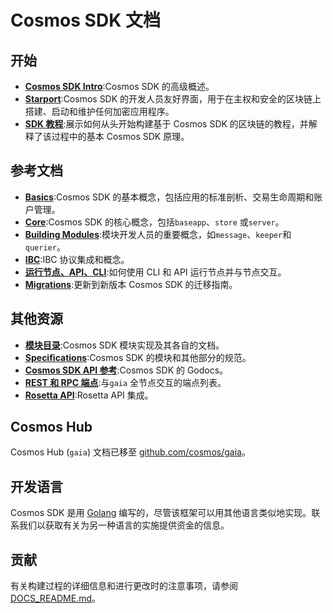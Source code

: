 <!--
layout: homepage
title: Cosmos SDK Documentation
description: Cosmos SDK is the world’s most popular framework for building application-specific blockchains.
sections:
  - title: 介绍
    desc: 高级介绍 Cosmos SDK.
    url:/zh/intro/overview.html
    icon: introduction
  - title: 基础
    desc: Anatomy of a blockchain, transaction lifecycle, accounts and more.
    icon: basics
    url:/zh/basics/app-anatomy.html
  - title: 核心概念
    desc: Read about the core concepts like baseapp, the store, or the server.
    icon: core
    url:/zh/core/baseapp.html
  - title: 模块构筑
    desc: Discover how to build modules for the Cosmos SDK.
    icon: modules
    url:/zh/building-modules/intro.html
  - title: 运行一个节点
    desc: Running and interacting with nodes using the CLI and API.
    icon: interfaces
    url:/zh/run-node/
  - title: 模块
    desc: Explore existing modules to build your application with.
    icon: specifications
    url:/zh/modules/
stack:
  - title: Cosmos Hub
    desc: The first of thousands of interconnected blockchains on the Cosmos Network.
    color: "#BA3FD9"
    label: hub
    url: http://hub.cosmos.network
  - title: Tendermint Core
    desc: The leading BFT engine for building blockchains, powering Cosmos SDK.
    color: "#00BB00"
    label: core
    url: http://docs.tendermint.com
footer:
  newsletter: false
aside: false
-->

# Cosmos SDK 文档

## 开始

- **[Cosmos SDK Intro](./intro/overview.md)**:Cosmos SDK 的高级概述。
- **[Starport](https://docs.starport.network/)**:Cosmos SDK 的开发人员友好界面，用于在主权和安全的区块链上搭建、启动和维护任何加密应用程序。
- **[SDK 教程](https://tutorials.cosmos.network/)**:展示如何从头开始构建基于 Cosmos SDK 的区块链的教程，并解释了该过程中的基本 Cosmos SDK 原理。

## 参考文档

- **[Basics](./basics/)**:Cosmos SDK 的基本概念，包括应用的标准剖析、交易生命周期和账户管理。
- **[Core](./core/)**:Cosmos SDK 的核心概念，包括`baseapp`、`store` 或`server`。
- **[Building Modules](./building-modules/)**:模块开发人员的重要概念，如`message`、`keeper`和`querier`。
- **[IBC](./ibc/)**:IBC 协议集成和概念。
- **[运行节点、API、CLI](./run-node/)**:如何使用 CLI 和 API 运行节点并与节点交互。
- **[Migrations](./migrations/)**:更新到新版本 Cosmos SDK 的迁移指南。

## 其他资源

- **[模块目录](../x/)**:Cosmos SDK 模块实现及其各自的文档。
- **[Specifications](./spec/)**:Cosmos SDK 的模块和其他部分的规范。
- **[Cosmos SDK API 参考](https://godoc.org/github.com/cosmos/cosmos-sdk)**:Cosmos SDK 的 Godocs。
- **[REST 和 RPC 端点](https://cosmos.network/rpc/)**:与`gaia` 全节点交互的端点列表。
- **[Rosetta API](./run-node/rosetta.md)**:Rosetta API 集成。

## Cosmos Hub

Cosmos Hub (`gaia`) 文档已移至 [github.com/cosmos/gaia](https://github.com/cosmos/gaia/tree/master/docs)。

## 开发语言

Cosmos SDK 是用 [Golang](https://golang.org/) 编写的，尽管该框架可以用其他语言类似地实现。联系我们以获取有关为另一种语言的实施提供资金的信息。

## 贡献

有关构建过程的详细信息和进行更改时的注意事项，请参阅 [DOCS_README.md](https://github.com/cosmos/cosmos-sdk/blob/master/docs/DOCS_README.md)。 